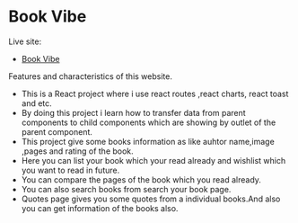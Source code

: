 # Book Vibe


Live site:
- [Book Vibe](https://book-review-with-react.netlify.app/)


Features and characteristics of this website.
- This is a React project where i use react routes ,react charts, react toast and etc.
- By doing this project i learn how to transfer data from parent components to child components which are showing by outlet of the parent component.
- This project give some books information as like auhtor name,image ,pages and rating of the book.
- Here you can list your book which your read already and wishlist which you want to read in future.
- You can compare the pages of the book which you read already.
- You can also search books from search your book page.
- Quotes page gives you some quotes from a individual books.And also you can get information of the books also.
